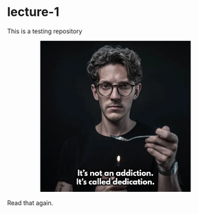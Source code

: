 # lecture-1
This is a testing repository

<p align="center">
  <img src="documentation/dedication.png" width="350" title="hover text">
</p>

Read that again.